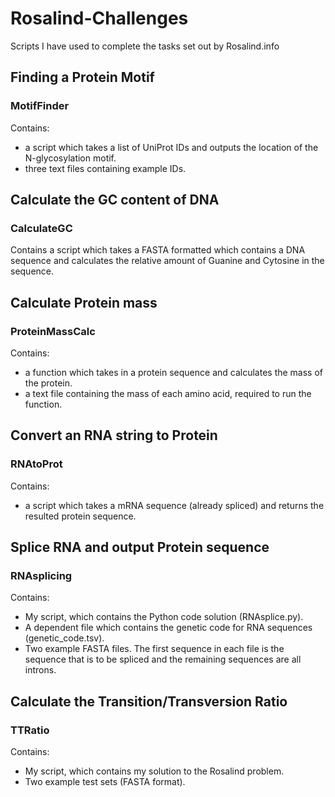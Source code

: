# Rosalind-Challenges
Scripts I have used to complete the tasks set out by Rosalind.info

## Finding a Protein Motif
### MotifFinder
Contains:
 - a script which takes a list of UniProt IDs and outputs the location of the N-glycosylation motif.
 - three text files containing example IDs.

## Calculate the GC content of DNA
### CalculateGC
Contains a script which takes a FASTA formatted which contains a DNA sequence and calculates the relative amount of Guanine and Cytosine in the sequence.

## Calculate Protein mass
### ProteinMassCalc
Contains:
 - a function which takes in a protein sequence and calculates the mass of the protein.
 - a text file containing the mass of each amino acid, required to run the function.

## Convert an RNA string to Protein
### RNAtoProt
Contains:
- a script which takes a mRNA sequence (already spliced) and returns the resulted protein sequence.

## Splice RNA and output Protein sequence
### RNAsplicing
Contains:
 - My script, which contains the Python code solution (RNAsplice.py).
 - A dependent file which contains the genetic code for RNA sequences (genetic_code.tsv).
 - Two example FASTA files. The first sequence in each file is the sequence that is to be spliced and the remaining sequences are all introns.

## Calculate the Transition/Transversion Ratio
### TTRatio
Contains:
 - My script, which contains my solution to the Rosalind problem.
 - Two example test sets (FASTA format).
